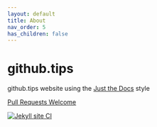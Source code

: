 ```yaml
---
layout: default
title: About
nav_order: 5 
has_children: false
---
```


# github.tips
github.tips website using the [Just the Docs](https://github.com/pmarsceill/just-the-docs) style

[Pull Requests Welcome](https://github.com/pauliver/github.tips/)

[![Jekyll site CI](https://github.com/pauliver/github.tips/workflows/Jekyll%20site%20CI/badge.svg)](https://github.com/pauliver/github.tips/actions?query=workflow%3A%22Jekyll+site+CI%22)
